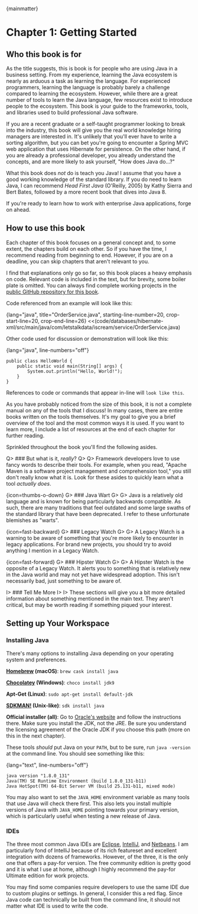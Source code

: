 {mainmatter}

# Chapter 1: Getting Started

## Who this book is for

As the title suggests, this is book is for people who are using Java in a business setting. From my experience, learning the Java ecosystem is nearly as arduous a task as learning the language. For experienced programmers, learning the language is probably barely a challenge compared to learning the ecosystem. However, while there are a great number of tools to learn the Java language, few resources exist to introduce people to the ecosystem. This book is your guide to the frameworks, tools, and libraries used to build professional Java software.

If you are a recent graduate or a self-taught programmer looking to break into the industry, this book will give you the real world knowledge hiring managers are interested in. It's unlikely that you'll ever have to write a sorting algorithm, but you can bet you're going to encounter a Spring MVC web application that uses Hibernate for persistence. On the other hand, if you are already a professional developer, you already understand the concepts, and are more likely to ask yourself, "How does Java do...?"

What this book does *not* do is teach you Java! I assume that you have a good working knowledge of the standard library. If you do need to learn Java, I can recommend *Head First Java* (O'Reilly, 2005) by Kathy Sierra and Bert Bates, followed by a more recent book that dives into Java 8.

If you're ready to learn how to work with enterprise Java applications, forge on ahead.

## How to use this book

Each chapter of this book focuses on a general concept and, to some extent, the chapters build on each other. So if you have the time, I recommend reading from beginning to end. However, if you are on a deadline, you can skip chapters that aren't relevant to you.

I find that explanations only go so far, so this book places a heavy emphasis on code. Relevant code is included in the text, but for brevity, some boiler plate is omitted. You can always find complete working projects in the [public GitHub repository for this book](https://github.com/phillipjohnson/java-for-the-real-world-code).

Code referenced from an example will look like this:

{lang="java", title="OrderService.java", starting-line-number=20, crop-start-line=20, crop-end-line=26}
<<(code/databases/hibernate-xml/src/main/java/com/letstalkdata/iscream/service/OrderService.java)

Other code used for discussion or demonstration will look like this:

{lang="java", line-numbers="off"}
~~~~~~~~
public class HelloWorld {
    public static void main(String[] args) {
        System.out.println("Hello, World!");
    }
}
~~~~~~~~

References to code or commands that appear in-line will `look like this`.

As you have probably noticed from the size of this book, it is not a complete manual on any of the tools that I discuss! In many cases, there are entire books written on the tools themselves. It's my goal to give you a brief overview of the tool and the most common ways it is used. If you want to learn more, I include a list of resources at the end of each chapter for further reading.

Sprinkled throughout the book you'll find the following asides.

Q> ### But what is it, *really*?
Q>
Q> Framework developers love to use fancy words to describe their tools. For example, when you read, "Apache Maven is a software project management and comprehension tool," you still don't really know what it is. Look for these asides to quickly learn what a tool *actually does*.

{icon=thumbs-o-down}
G> ### Java Wart
G>
G> Java is a relatively old language and is known for being particularly backwards compatible. As such, there are many traditions that feel outdated and some large swaths of the standard library that have been deprecated. I refer to these unfortunate blemishes as "warts".

{icon=fast-backward}
G> ### Legacy Watch
G>
G> A Legacy Watch is a warning to be aware of something that you're more likely to encounter in legacy applications. For brand new projects, you should try to avoid anything I mention in a Legacy Watch.

{icon=fast-forward}
G> ### Hipster Watch
G>
G> A Hipster Watch is the opposite of a Legacy Watch. It alerts you to something that is relatively new in the Java world and may not yet have widespread adoption. This isn't necessarily bad, just something to be aware of.

I> ### Tell Me More
I>
I> These sections will give you a bit more detailed information about something mentioned in the main text. They aren't critical, but may be worth reading if something piqued your interest.

## Setting up Your Workspace

### Installing Java

There's many options to installing Java depending on your operating system and preferences.

**[Homebrew](https://brew.sh) (macOS)**: `brew cask install java`

**[Chocolatey](https://chocolatey.org) (Windows)**: `choco install jdk9`

**Apt-Get (Linux)**: `sudo apt-get install default-jdk`

**[SDKMAN!](http://sdkman.io) (Unix-like)**: `sdk install java`

**Official installer (all)**: Go to [Oracle's website](http://www.oracle.com/technetwork/java/javase/downloads/index.html) and follow the instructions there. Make sure you install the JDK, not the JRE. Be sure you understand the licensing agreement of the Oracle JDK if you choose this path (more on this in the next chapter).

These tools *should* put Java on your `PATH`, but to be sure, run `java -version` at the command line. You should see something like this:

{lang="text", line-numbers="off"}
~~~~~~~~
java version "1.8.0_131"
Java(TM) SE Runtime Environment (build 1.8.0_131-b11)
Java HotSpot(TM) 64-Bit Server VM (build 25.131-b11, mixed mode)
~~~~~~~~

You may also want to set the `JAVA_HOME` environment variable as many tools that use Java will check there first. This also lets you install multiple versions of Java with `JAVA_HOME` pointing towards your primary version, which is particularly useful when testing a new release of Java.

### IDEs

The three most common Java IDEs are [Eclipse](http://www.eclipse.org), [IntelliJ](https://www.jetbrains.com/idea/), and [Netbeans](https://netbeans.org). I am particularly fond of IntelliJ because of its rich featureset and excellent integration with dozens of frameworks. However, of the three, it is the only one that offers a pay-for version. The free community edition is pretty good and it is what I use at home, although I highly recommend the pay-for Ultimate edition for work projects.

You may find some companies require developers to use the same IDE due to custom plugins or settings. In general, I consider this a red flag. Since Java code can technically be built from the command line, it should not matter what IDE is used to write the code.
